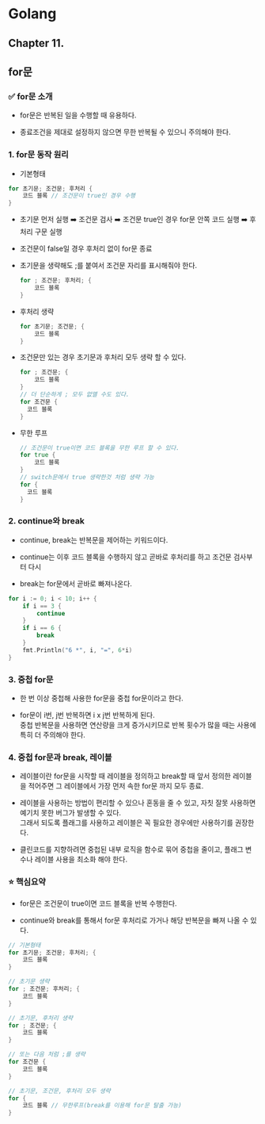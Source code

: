 # Golang

## Chapter 11.

## for문

### ✅ for문 소개

- for문은 반복된 일을 수행할 때 유용하다.

- 종료조건을 제대로 설정하지 않으면 무한 반복될 수 있으니 주의해야 한다.

### 1. for문 동작 원리

- 기본형태

```Go
for 초기문; 조건문; 후처리 {
    코드 블록 // 조건문이 true인 경우 수행
}
```

- 초기문 먼저 실행 ➡️ 조건문 검사 ➡️ 조건문 true인 경우 for문 안쪽 코드 실행 ➡️ 후처리 구문 실행

- 조건문이 false일 경우 후처리 없이 for문 종료

- 초기문을 생략해도 ;를 붙여서 조건문 자리를 표시해줘야 한다.

  ```Go
  for ; 조건문; 후처리; {
      코드 블록
  }
  ```

- 후처리 생략
  ```Go
  for 초기문; 조건문; {
      코드 블록
  }
  ```
- 조건문만 있는 경우 초기문과 후처리 모두 생략 할 수 있다.
  ```Go
  for ; 조건문; {
      코드 블록
  }
  // 더 단순하게 ; 모두 없앨 수도 있다.
  for 조건문 {
    코드 블록
  }
  ```
- 무한 루프
  ```Go
  // 조건문이 true이면 코드 블록을 무한 루프 할 수 있다.
  for true {
      코드 블록
  }
  // switch문에서 true 생략한것 처럼 생략 가능
  for {
    코드 블록
  }
  ```

### 2. continue와 break

- continue, break는 반복문을 제어하는 키워드이다.

- continue는 이후 코드 블록을 수행하지 않고 곧바로 후처리를 하고 조건문 검사부터 다시

- break는 for문에서 곧바로 빠져나온다.

```Go
for i := 0; i < 10; i++ {
    if i == 3 {
        continue
    }
    if i == 6 {
        break
    }
    fmt.Println("6 *", i, "=", 6*i)
}
```

### 3. 중첩 for문

- 한 번 이상 중첩해 사용한 for문을 중첩 for문이라고 한다.

- for문이 i번, j번 반복하면 i x j번 반복하게 된다.  
  중첩 반복문을 사용하면 연산량을 크게 증가시키므로 반복 횟수가 많을 때는 사용에 특히 더 주의해야 한다.

### 4. 중첩 for문과 break, 레이블

- 레이블이란 for문을 시작할 때 레이블을 정의하고 break할 때 앞서 정의한 레이블을 적어주면 그 레이블에서 가장 먼저 속한 for문 까지 모두 종료.

- 레이블을 사용하는 방법이 편리할 수 있으나 혼동을 줄 수 있고, 자칫 잘못 사용하면 예기치 못한 버그가 발생할 수 있다.  
  그래서 되도록 플래그를 사용하고 레이블은 꼭 필요한 경우에만 사용하기를 권장한다.

- 클린코드를 지향하려면 중첩된 내부 로직을 함수로 묶어 중첩을 줄이고, 플래그 변수나 레이블 사용을 최소화 해야 한다.

### ⭐️ 핵심요약

- for문은 조건문이 true이면 코드 블록을 반복 수행한다.

- continue와 break를 통해서 for문 후처리로 가거나 해당 반복문을 빠져 나올 수 있다.

```Go
// 기본형태
for 초기문; 조건문; 후처리; {
    코드 블록
}
```

```Go
// 초기문 생략
for ; 조건문; 후처리; {
    코드 블록
}
```

```Go
// 초기문, 후처리 생략
for ; 조건문; {
    코드 블록
}

// 또는 다음 처럼 ;를 생략
for 조건문 {
    코드 블록
}
```

```Go
// 초기문, 조건문, 후처리 모두 생략
for {
    코드 블록 // 무한루프(break를 이용해 for문 탈출 가능)
}
```
